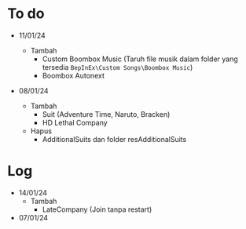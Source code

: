 # To do

* 11/01/24
   * Tambah
      * Custom Boombox Music (Taruh file musik dalam folder yang tersedia `BepInEx\Custom Songs\Boombox Music`)
      * Boombox Autonext

* 08/01/24
   * Tambah
      * Suit (Adventure Time, Naruto, Bracken)
      * HD Lethal Company
   * Hapus
      * AdditionalSuits dan folder resAdditionalSuits

# Log
* 14/01/24
  * Tambah
      * LateCompany (Join tanpa restart)
* 07/01/24
